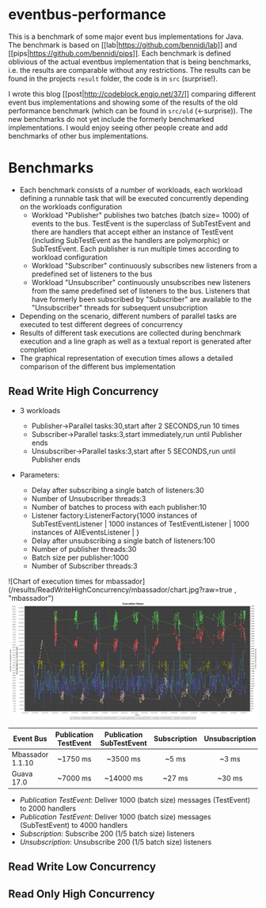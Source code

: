 eventbus-performance
====================

This is a benchmark of some major event bus implementations for Java. The benchmark is based on
[[lab|https://github.com/bennidi/lab]] and [[pips|https://github.com/bennidi/pips]].
Each benchmark is defined oblivious of the actual eventbus implementation that is being benchmarks, i.e. the results are comparable
without any restrictions. The results can be found in the projects `result` folder, the code is in `src` (surprise!).

I wrote this blog [[post|http://codeblock.engio.net/37/]] comparing different event bus implementations and showing some of the
results of the old performance benchmark (which can be found in `src/old` (<-surprise)). The new benchmarks do not yet include the formerly
benchmarked implementations. I would enjoy seeing other people create and add benchmarks of other bus implementations.


# Benchmarks

+ Each benchmark consists of a number of workloads, each workload defining a runnable task that will be executed concurrently depending on the workloads configuration
  + Workload "Publisher" publishes two batches (batch size= 1000) of events to the bus. TestEvent is the superclass of SubTestEvent and there are handlers that accept either an instance of TestEvent (including SubTestEvent as the handlers are polymorphic) or SubTestEvent. Each publisher is run multiple times according to workload configuration
  + Workload "Subscriber" continuously subscribes new listeners from a predefined set of listeners to the bus
  + Workload "Unsubscriber" continuously unsubscribes new listeners from the same predefined set of listeners to the bus. Listeners that have formerly been subscribed by "Subscriber" are available to the "Unsubscriber" threads for subsequent unsubcription
+ Depending on the scenario, different numbers of parallel tasks are executed to test different degrees of concurrency
+ Results of different task executions are collected during benchmark execution and a line graph as well as a textual report is generated after completion
+ The graphical representation of execution times allows a detailed comparison of the different bus implementation

## Read Write High Concurrency

+ 3 workloads
  + Publisher->Parallel tasks:30,start after 2 SECONDS,run 10 times
  + Subscriber->Parallel tasks:3,start immediately,run until Publisher ends
  + Unsubscriber->Parallel tasks:3,start after 5 SECONDS,run until Publisher ends

+ Parameters:
  + Delay after subscribing a single batch of listeners:30
  + Number of Unsubscriber threads:3
  + Number of batches to process with each publisher:10
  + Listener factory:ListenerFactory{1000 instances of SubTestEventListener | 1000 instances of TestEventListener | 1000 instances of AllEventsListener | }
  + Delay after unsubscribing a single batch of listeners:100
  + Number of publisher threads:30
  + Batch size per publisher:1000
  + Number of Subscriber threads:3


![Chart of execution times for mbassador](/results/ReadWriteHighConcurrency/mbassador/chart.jpg?raw=true , "mbassador")
![Chart of execution times for Guava](/results/ReadWriteHighConcurrency/guava/chart.jpg?raw=true, "guava")

| Event Bus | Publication TestEvent | Publication SubTestEvent | Subscription | Unsubscription |
| ------------- |:-------------:|:-----:|:-----:|:-----:|
| Mbassador 1.1.10 | ~1750 ms | ~3500 ms  | ~5 ms  | ~3 ms |
| Guava     17.0 | ~7000 ms | ~14000 ms | ~27 ms | ~30 ms |

+ *Publication TestEvent*: Deliver 1000 (batch size) messages (TestEvent) to 2000 handlers
+ *Publication TestEvent*: Deliver 1000 (batch size) messages (SubTestEvent) to 4000 handlers
+ *Subscription*: Subscribe 200 (1/5 batch size) listeners
+ *Unsubscription*: Unsubscribe 200 (1/5 batch size) listeners



## Read Write Low Concurrency



## Read Only High Concurrency
